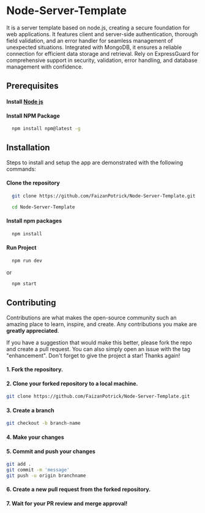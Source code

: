 ﻿# Node-Server-Template

It is a server template based on node.js, creating a secure foundation for web applications. It features client and server-side authentication, thorough field validation, and an error handler for seamless management of unexpected situations. Integrated with MongoDB, it ensures a reliable connection for efficient data storage and retrieval. Rely on ExpressGuard for comprehensive support in security, validation, error handling, and database management with confidence.


## Prerequisites

#### Install [Node js](https://nodejs.org/en/)
#### Install NPM Package

```bash
  npm install npm@latest -g
```


 ## Installation


Steps to install and setup the app are demonstrated with the following commands:

#### Clone the repository
```bash
  git clone https://github.com/FaizanPotrick/Node-Server-Template.git
```
```bash
  cd Node-Server-Template
```
 
#### Install npm packages
```bash
  npm install
```

#### Run Project
```bash
  npm run dev
```
or
```bash
  npm start
```

## Contributing


Contributions are what makes the open-source community such an amazing place to learn, inspire, and create. Any contributions you make are **greatly appreciated**.

If you have a suggestion that would make this better, please fork the repo and create a pull request. You can also simply open an issue with the tag "enhancement".
Don't forget to give the project a star! Thanks again!

#### 1. Fork the repository.
#### 2. Clone your forked repository to a local machine.
```bash
git clone https://github.com/FaizanPotrick/Node-Server-Template.git
```
#### 3. Create a branch 
```bash
git checkout -b branch-name
```
#### 4. Make your changes

#### 5. Commit and push your changes
```bash
git add . 
git commit -m 'message'
git push -u origin branchname
```
#### 6. Create a new pull request from the forked repository.

#### 7. Wait for your PR review and merge approval!
